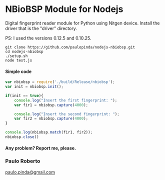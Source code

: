 # NBioBSP Module for Nodejs

Digital fingerprint reader module for Python using Nitgen device.
Install the driver that is the "driver" directory.

PS: I used the versions 0.12.5 and 0.10.25.

```console
git clone https://github.com/paulopinda/nodejs-nbiobsp.git
cd nodejs-nbiobsp
./setup.sh
node test.js
```

#### Simple code

```javascript
var nbiobsp = require('./build/Release/nbiobsp');
var init = nbiobsp.init();

if(init == true){
	console.log("Insert the first fingerprint: ");
	var fir1 = nbiobsp.capture(4000);

	console.log("Insert the second fingerprint: ");
	var fir2 = nbiobsp.capture(4000);
}

console.log(nbiobsp.match(fir1, fir2));
nbiobsp.close()
```

#### Any problem? Report me, please.
### Paulo Roberto
paulo.pinda@gmail.com
